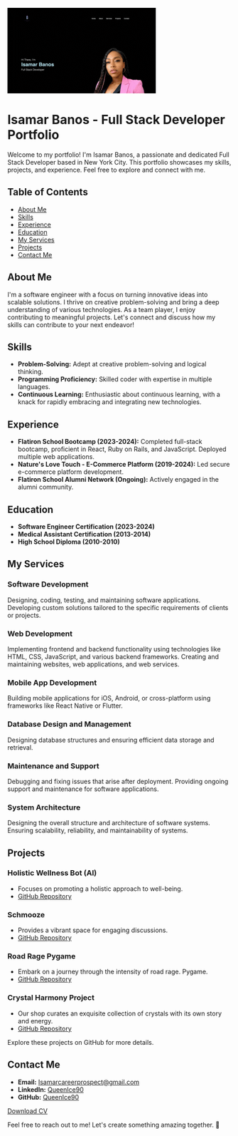 ![Isamar Official Website](client/public/IsamarOfficialPortfolio.gif)

# Isamar Banos - Full Stack Developer Portfolio

Welcome to my portfolio! I'm Isamar Banos, a passionate and dedicated Full Stack Developer based in New York City. This portfolio showcases my skills, projects, and experience. Feel free to explore and connect with me.

## Table of Contents

- [About Me](#about-me)
- [Skills](#skills)
- [Experience](#experience)
- [Education](#education)
- [My Services](#my-services)
- [Projects](#projects)
- [Contact Me](#contact-me)

## About Me

I'm a software engineer with a focus on turning innovative ideas into scalable solutions. I thrive on creative problem-solving and bring a deep understanding of various technologies. As a team player, I enjoy contributing to meaningful projects. Let's connect and discuss how my skills can contribute to your next endeavor!

## Skills

- **Problem-Solving:** Adept at creative problem-solving and logical thinking.
- **Programming Proficiency:** Skilled coder with expertise in multiple languages.
- **Continuous Learning:** Enthusiastic about continuous learning, with a knack for rapidly embracing and integrating new technologies.

## Experience

- **Flatiron School Bootcamp (2023-2024):** Completed full-stack bootcamp, proficient in React, Ruby on Rails, and JavaScript. Deployed multiple web applications.
- **Nature's Love Touch - E-Commerce Platform (2019-2024):** Led secure e-commerce platform development.
- **Flatiron School Alumni Network (Ongoing):** Actively engaged in the alumni community.

## Education

- **Software Engineer Certification (2023-2024)**
- **Medical Assistant Certification (2013-2014)**
- **High School Diploma (2010-2010)**

## My Services

### Software Development

Designing, coding, testing, and maintaining software applications. Developing custom solutions tailored to the specific requirements of clients or projects.

### Web Development

Implementing frontend and backend functionality using technologies like HTML, CSS, JavaScript, and various backend frameworks. Creating and maintaining websites, web applications, and web services.

### Mobile App Development

Building mobile applications for iOS, Android, or cross-platform using frameworks like React Native or Flutter.

### Database Design and Management

Designing database structures and ensuring efficient data storage and retrieval.

### Maintenance and Support

Debugging and fixing issues that arise after deployment. Providing ongoing support and maintenance for software applications.

### System Architecture

Designing the overall structure and architecture of software systems. Ensuring scalability, reliability, and maintainability of systems.

## Projects

### Holistic Wellness Bot (AI)

- Focuses on promoting a holistic approach to well-being.
- [GitHub Repository](https://github.com/QueenIce90/HolisticWellnessBot)

### Schmooze

- Provides a vibrant space for engaging discussions.
- [GitHub Repository](https://github.com/ian-a-frankel/schmooze/tree/Isamar)

### Road Rage Pygame

- Embark on a journey through the intensity of road rage. Pygame.
- [GitHub Repository](https://github.com/Shokuninja/road-rage)

### Crystal Harmony Project

- Our shop curates an exquisite collection of crystals with its own story and energy.
- [GitHub Repository](https://github.com/KhrystynaKla/Crystal-Harmony-Project)

Explore these projects on GitHub for more details.

## Contact Me

- **Email:** [Isamarcareerprospect@gmail.com](mailto:Isamarcareerprospect@gmail.com)
- **LinkedIn:** [QueenIce90](https://www.linkedin.com/in/queenice90/)
- **GitHub:** [QueenIce90](https://github.com/QueenIce90)


[Download CV](/seresume1.pdf)

Feel free to reach out to me! Let's create something amazing together. 🚀
